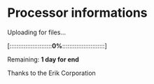 # Processor informations

Uploading for files...

[::::::::::::::::::::::::**0%**::::::::::::::::::::::::]

Remaining: **1 day for end**

Thanks to the Erik Corporation
